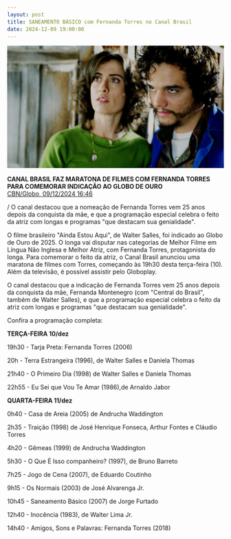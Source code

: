 ```yaml
---
layout: post
title: SANEAMENTO BÁSICO com Fernanda Torres no Canal Brasil
date: 2024-12-09 19:00:00
---
```

![](/uploads/sbof-casal.jpg)

**CANAL BRASIL FAZ MARATONA DE FILMES COM FERNANDA TORRES PARA COMEMORAR INDICAÇÃO AO GLOBO DE OURO**\
[CBN/Globo, 09/12/2024 16:46](https://cbn.globo.com/cultura/noticia/2024/12/09/canal-brasil-faz-maratona-de-filmes-com-fernanda-torres-para-comemorar-indicacao-ao-globo-de-ouro.ghtml)

[](https://cbn.globo.com/cultura/noticia/2024/12/09/canal-brasil-faz-maratona-de-filmes-com-fernanda-torres-para-comemorar-indicacao-ao-globo-de-ouro.ghtml)/ O canal destacou que a nomeação de Fernanda Torres vem 25 anos depois da conquista da mãe, e que a programação especial celebra o feito da atriz com longas e programas "que destacam sua genialidade".

O filme brasileiro "Ainda Estou Aqui", de Walter Salles, foi indicado ao Globo de Ouro de 2025. O longa vai disputar nas categorias de Melhor Filme em Língua Não Inglesa e Melhor Atriz, com Fernanda Torres, protagonista do longa. Para comemorar o feito da atriz, o Canal Brasil anunciou uma maratona de filmes com Torres, começando às 19h30 desta terça-feira (10). Além da televisão, é possível assistir pelo Globoplay.

O canal destacou que a indicação de Fernanda Torres vem 25 anos depois da conquista da mãe, Fernanda Montenegro (com "Central do Brasil", também de Walter Salles), e que a programação especial celebra o feito da atriz com longas e programas "que destacam sua genialidade".

Confira a programação completa:

**TERÇA-FEIRA 10/dez**

19h30 - Tarja Preta: Fernanda Torres (2006)

20h - Terra Estrangeira (1996), de Walter Salles e Daniela Thomas

21h40 - O Primeiro Dia (1998) de Walter Salles e Daniela Thomas

22h55 - Eu Sei que Vou Te Amar (1986),de Arnaldo Jabor

**QUARTA-FEIRA 11/dez**

0h40 - Casa de Areia (2005) de Andrucha Waddington

2h35 - Traição (1998) de José Henrique Fonseca, Arthur Fontes e Cláudio Torres

4h20 - Gêmeas (1999) de Andrucha Waddington

5h30 - O Que É Isso companheiro? (1997), de Bruno Barreto

7h25 - Jogo de Cena (2007), de Eduardo Coutinho

9h15 - Os Normais (2003) de José Alvarenga Jr.

10h45 - Saneamento Básico (2007) de Jorge Furtado

12h40 - Inocência (1983), de Walter Lima Jr.

14h40 - Amigos, Sons e Palavras: Fernanda Torres (2018)
